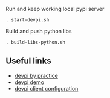Run and keep working local pypi server
```
. start-devpi.sh
```

Build and push python libs
```
. build-libs-python.sh
```

## Useful links
- [devpi by practice](https://stefan.sofa-rockers.org/2017/11/09/getting-started-with-devpi/)
- [devpi demo](https://www.youtube.com/watch?v=-fz6k44ZHMzQ)
- [devpi client configuration](https://opensource.com/article/18/7/setting-devpi)
